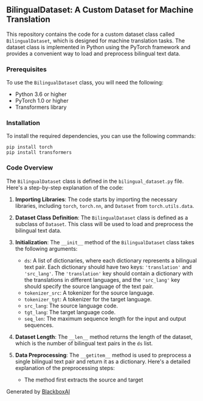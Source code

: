  ## BilingualDataset: A Custom Dataset for Machine Translation

This repository contains the code for a custom dataset class called `BilingualDataset`, which is designed for machine translation tasks. The dataset class is implemented in Python using the PyTorch framework and provides a convenient way to load and preprocess bilingual text data.

### Prerequisites

To use the `BilingualDataset` class, you will need the following:

- Python 3.6 or higher
- PyTorch 1.0 or higher
- Transformers library

### Installation

To install the required dependencies, you can use the following commands:

```
pip install torch
pip install transformers
```

### Code Overview

The `BilingualDataset` class is defined in the `bilingual_dataset.py` file. Here's a step-by-step explanation of the code:

1. **Importing Libraries**: The code starts by importing the necessary libraries, including `torch`, `torch.nn`, and `Dataset` from `torch.utils.data`.

2. **Dataset Class Definition**: The `BilingualDataset` class is defined as a subclass of `Dataset`. This class will be used to load and preprocess the bilingual text data.

3. **Initialization**: The `__init__` method of the `BilingualDataset` class takes the following arguments:

   - `ds`: A list of dictionaries, where each dictionary represents a bilingual text pair. Each dictionary should have two keys: `'translation'` and `'src_lang'`. The `'translation'` key should contain a dictionary with the translations in different languages, and the `'src_lang'` key should specify the source language of the text pair.
   - `tokenizer_src`: A tokenizer for the source language.
   - `tokenizer_tgt`: A tokenizer for the target language.
   - `src_lang`: The source language code.
   - `tgt_lang`: The target language code.
   - `seq_len`: The maximum sequence length for the input and output sequences.

4. **Dataset Length**: The `__len__` method returns the length of the dataset, which is the number of bilingual text pairs in the `ds` list.

5. **Data Preprocessing**: The `__getitem__` method is used to preprocess a single bilingual text pair and return it as a dictionary. Here's a detailed explanation of the preprocessing steps:

   - The method first extracts the source and target

Generated by [BlackboxAI](https://www.blackbox.ai)